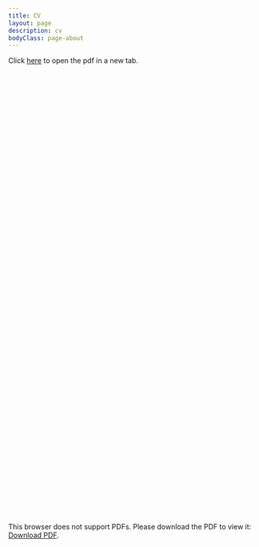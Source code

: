 ```yaml
---
title: CV
layout: page
description: cv
bodyClass: page-about
---
```

Click [here](https://keziaolive.github.io/images/240825_CV.pdf) to open the pdf in a new tab.
<object data="https://keziaolive.github.io/images/240825_CV.pdf" type="application/pdf" frameborder="0" width="100%" height="900px" style="padding: 20px;">
    <embed src="https://keziaolive.github.io/images/240825_CV.pdf" width="100%" height="900px">
        <p>This browser does not support PDFs. Please download the PDF to view it: <a href="https://keziaolive.github.io/olivesblog/images/240825_CV.pdf">Download PDF</a>.</p>
    </embed>
</object>
